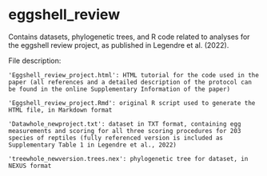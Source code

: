 # eggshell_review

Contains datasets, phylogenetic trees, and R code related to analyses for the eggshell review project, as published in Legendre et al. (2022).

File description:

    'Eggshell_review_project.html': HTML tutorial for the code used in the paper (all references and a detailed description of the protocol can be found in the online Supplementary Information of the paper)

    'Eggshell_review_project.Rmd': original R script used to generate the HTML file, in Markdown format

    'Datawhole_newproject.txt': dataset in TXT format, containing egg measurements and scoring for all three scoring procedures for 203 species of reptiles (fully referenced version is included as Supplementary Table 1 in Legendre et al., 2022)

    'treewhole_newversion.trees.nex': phylogenetic tree for dataset, in NEXUS format

